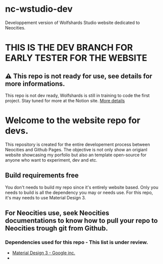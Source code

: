 # nc-wstudio-dev
Developpement version of Wolfshards Studio website dedicated to Neocities. 
# THIS IS THE DEV BRANCH FOR EARLY TESTER FOR THE WEBSITE
## :warning: This repo is not ready for use, see details for more informations.
This repo is not dev ready, Wolfshards is still in training to code the first project. Stay tuned for more at the Notion site.
[More details](https://wolfshards.notion.so/)
# Welcome to the website repo for devs.
This repository is created for the entire developement process between Neocities and Github Pages. The objective is not only show an origianl website showcasing my porfolio but also an template open-source for anyone who want to experiment, dev and etc. 

## Build requirements free
You don't needs to build my repo since it's entirely website based. Only you needs to build is all the dependency you may or needs use. For this repo, it's may needs to use Material Design 3.

For Neocities use, seek Neocities documentations to know how to pull your repo to Neocities trough git from Github.
---
### Dependencies used for this repo - This list is under review.
- [Material Design 3 - Google inc.](https://m3.material.io/) 
- 